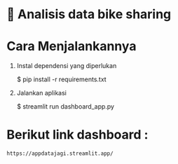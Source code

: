 # 🎈 Analisis data bike sharing 

# Cara Menjalankannya 
1. Instal dependensi yang diperlukan

    $ pip install -r requirements.txt

2. Jalankan aplikasi

    $ streamlit run dashboard_app.py

# Berikut link dashboard : 
    https://appdatajagi.streamlit.app/
